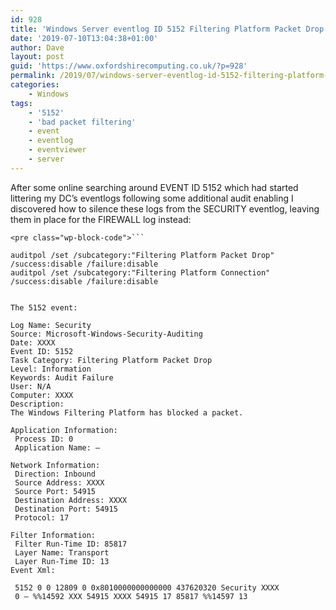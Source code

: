 ```yaml
---
id: 928
title: 'Windows Server eventlog ID 5152 Filtering Platform Packet Drop'
date: '2019-07-10T13:04:38+01:00'
author: Dave
layout: post
guid: 'https://www.oxfordshirecomputing.co.uk/?p=928'
permalink: /2019/07/windows-server-eventlog-id-5152-filtering-platform-packet-drop/
categories:
    - Windows
tags:
    - '5152'
    - 'bad packet filtering'
    - event
    - eventlog
    - eventviewer
    - server
---
```


After some online searching around EVENT ID 5152 which had started littering my DC’s eventlogs following some additional audit enabling I discovered how to silence these logs from the SECURITY eventlog, leaving them in place for the FIREWALL log instead:

```
<pre class="wp-block-code">```

auditpol /set /subcategory:"Filtering Platform Packet Drop" /success:disable /failure:disable
auditpol /set /subcategory:"Filtering Platform Connection" /success:disable /failure:disable
```
```

The 5152 event:

Log Name: Security  
Source: Microsoft-Windows-Security-Auditing  
Date: XXXX  
Event ID: 5152  
Task Category: Filtering Platform Packet Drop  
Level: Information  
Keywords: Audit Failure  
User: N/A  
Computer: XXXX  
Description:  
The Windows Filtering Platform has blocked a packet.

Application Information:  
 Process ID: 0  
 Application Name: –

Network Information:  
 Direction: Inbound  
 Source Address: XXXX  
 Source Port: 54915  
 Destination Address: XXXX  
 Destination Port: 54915  
 Protocol: 17

Filter Information:  
 Filter Run-Time ID: 85817  
 Layer Name: Transport  
 Layer Run-Time ID: 13  
Event Xml:  
  
 5152 0 0 12809 0 0x8010000000000000 437620320 Security XXXX   
 0 – %%14592 XXX 54915 XXXX 54915 17 85817 %%14597 13